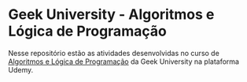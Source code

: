 # Geek University - Algoritmos e Lógica de Programação

Nesse repositório estão as atividades desenvolvidas no curso de [Algoritmos e Lógica de Programação](https://www.udemy.com/course/algoritmos-e-logica-de-programacao-essencial/) da Geek University na plataforma Udemy.